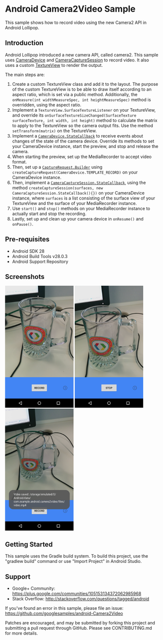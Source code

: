 
Android Camera2Video Sample
===================================

This sample shows how to record video using the new Camera2 API in Android Lollipop.

Introduction
------------

Android Lollipop introduced a new camera API, called camera2. This sample uses [CameraDevice][1]
and [CameraCaptureSession][2] to record video. It also uses a custom [TextureView][3] to render the output.

The main steps are:

1. Create a custom TextureView class and add it to the layout. The purpose of the custom TextureView is
to be able to draw itself according to an aspect ratio, which is set via a public method. Additionally,
the `onMeasure(int widthMeasureSpec, int heightMeasureSpec)` method is overridden, using the aspect ratio.
2. Implement a `TextureView.SurfaceTextureListener` on your TextureView, and override its
`onSurfaceTextureSizeChanged(SurfaceTexture surfaceTexture, int width, int height)` method to calculate
the matrix to apply to the TextureView so the camera output fits. Use the method `setTransform(matrix)` on
the TextureView.
3. Implement a [`CameraDevice.StateCallback`][4] to receive events about changes of the state of the
camera device. Override its methods to set your CameraDevice instance, start the preview, and stop
and release the camera.
4. When starting the preview, set up the MediaRecorder to accept video format.
5. Then, set up a [`CaptureRequest.Builder`][5] using `createCaptureRequest(CameraDevice.TEMPLATE_RECORD)`
on your CameraDevice instance.
6. Then, implement a [`CameraCaptureSession.StateCallback`][6], using the method
`createCaptureSession(surfaces, new CameraCaptureSession.StateCallback(){})` on your CameraDevice instance,
where `surfaces` is a list consisting of the surface view of your TextureView and the surface of
your MediaRecorder instance.
7. Use `start()` and `stop()` methods on your MediaRecorder instance to actually start and stop the recording.
8. Lastly, set up and clean up your camera device in `onResume()` and `onPause()`.


[1]: https://developer.android.com/reference/android/hardware/camera2/CameraDevice.html
[2]: http://developer.android.com/reference/android/hardware/camera2/CameraCaptureSession.html
[3]: http://developer.android.com/reference/android/view/TextureView.html
[4]: https://developer.android.com/reference/android/hardware/camera2/CameraDevice.StateCallback.html
[5]: http://developer.android.com/reference/android/hardware/camera2/CaptureRequest.Builder.html
[6]: http://developer.android.com/reference/android/hardware/camera2/CameraCaptureSession.StateCallback.html

Pre-requisites
--------------

- Android SDK 28
- Android Build Tools v28.0.3
- Android Support Repository

Screenshots
-------------

<img src="screenshots/1-launch.png" height="400" alt="Screenshot"/> <img src="screenshots/2-record.png" height="400" alt="Screenshot"/> <img src="screenshots/3-save.png" height="400" alt="Screenshot"/> 

Getting Started
---------------

This sample uses the Gradle build system. To build this project, use the
"gradlew build" command or use "Import Project" in Android Studio.

Support
-------

- Google+ Community: https://plus.google.com/communities/105153134372062985968
- Stack Overflow: http://stackoverflow.com/questions/tagged/android

If you've found an error in this sample, please file an issue:
https://github.com/googlesamples/android-Camera2Video

Patches are encouraged, and may be submitted by forking this project and
submitting a pull request through GitHub. Please see CONTRIBUTING.md for more details.
